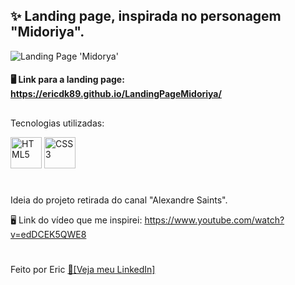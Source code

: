 ## ✨ Landing page, inspirada no personagem "Midoriya". 

<img witdh="500" title="Landing Page 'Midorya'" src="https://user-images.githubusercontent.com/68076508/159206962-4e0996f4-fc49-481d-9e67-f8807e147e10.gif">

#### 🖥 Link para a landing page: https://ericdk89.github.io/LandingPageMidoriya/

##

Tecnologias utilizadas: 

<div style="display: inline_block">
<img width="50" title="HTML5" src="https://cdn.jsdelivr.net/gh/devicons/devicon/icons/html5/html5-original.svg" />
<img width="50" title="CSS3" src="https://cdn.jsdelivr.net/gh/devicons/devicon/icons/css3/css3-original.svg" />
</div>
  
#

Ideia do projeto retirada do canal "Alexandre Saints". 

🖥 Link do vídeo que me inspirei: https://www.youtube.com/watch?v=edDCEK5QWE8

#

Feito por Eric <a href="https://www.linkedin.com/in/eric-macedo-9b47601b1/">🌌[Veja meu LinkedIn]</a>
